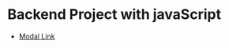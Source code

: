 # Backend Project with javaScript

- [Modal Link](https://app.eraser.io/workspace/YtPqZ1VogxGy1jzIDkzj)
